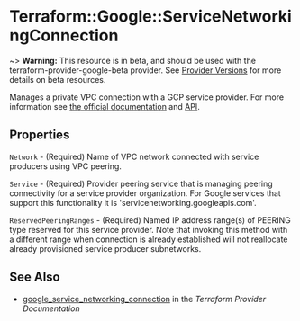 # Terraform::Google::ServiceNetworkingConnection

~> **Warning:** This resource is in beta, and should be used with the terraform-provider-google-beta provider.
See [Provider Versions](https://terraform.io/docs/providers/google/provider_versions.html) for more details on beta resources.

Manages a private VPC connection with a GCP service provider. For more information see
[the official documentation](https://cloud.google.com/vpc/docs/configure-private-services-access#creating-connection)
and
[API](https://cloud.google.com/service-infrastructure/docs/service-networking/reference/rest/v1/services.connections).

## Properties

`Network` - (Required) Name of VPC network connected with service producers using VPC peering.

`Service` - (Required) Provider peering service that is managing peering connectivity for a
service provider organization. For Google services that support this functionality it is
'servicenetworking.googleapis.com'.

`ReservedPeeringRanges` - (Required) Named IP address range(s) of PEERING type reserved for
this service provider. Note that invoking this method with a different range when connection
is already established will not reallocate already provisioned service producer subnetworks.


## See Also

* [google_service_networking_connection](https://www.terraform.io/docs/providers/google/r/service_networking_connection.html) in the _Terraform Provider Documentation_